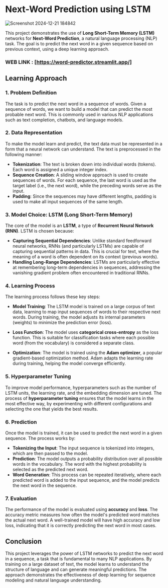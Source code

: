 # Next-Word Prediction using LSTM

![Screenshot 2024-12-21 184842](https://github.com/user-attachments/assets/53c971c8-6287-4766-adf5-4ff778c16ff6)

This project demonstrates the use of **Long Short-Term Memory (LSTM)** networks for **Next-Word Prediction**, a natural language processing (NLP) task. The goal is to predict the next word in a given sequence based on previous context, using a deep learning approach.

### WEB LINK : [https://word-predictor.streamlit.app/]
## Learning Approach

### 1. **Problem Definition**
The task is to predict the next word in a sequence of words. Given a sequence of words, we want to build a model that can predict the most probable next word. This is commonly used in various NLP applications such as text completion, chatbots, and language models.

### 2. **Data Representation**
To make the model learn and predict, the text data must be represented in a form that a neural network can understand. The text is preprocessed in the following manner:

- **Tokenization**: The text is broken down into individual words (tokens). Each word is assigned a unique integer index.
- **Sequence Creation**: A sliding window approach is used to create sequences of words. For each sequence, the last word is used as the target label (i.e., the next word), while the preceding words serve as the input.
- **Padding**: Since the sequences may have different lengths, padding is used to make all input sequences of the same length.

### 3. **Model Choice: LSTM (Long Short-Term Memory)**
The core of the model is an **LSTM**, a type of **Recurrent Neural Network (RNN)**. LSTM is chosen because:

- **Capturing Sequential Dependencies**: Unlike standard feedforward neural networks, RNNs (and particularly LSTMs) are capable of capturing sequential patterns in data. This is crucial for text, where the meaning of a word is often dependent on its context (previous words).
- **Handling Long-Range Dependencies**: LSTMs are particularly effective at remembering long-term dependencies in sequences, addressing the vanishing gradient problem often encountered in traditional RNNs.

### 4. **Learning Process**
The learning process follows these key steps:

- **Model Training**: The LSTM model is trained on a large corpus of text data, learning to map input sequences of words to their respective next words. During training, the model adjusts its internal parameters (weights) to minimize the prediction error (loss).
  
- **Loss Function**: The model uses **categorical cross-entropy** as the loss function. This is suitable for classification tasks where each possible word (from the vocabulary) is considered a separate class.

- **Optimization**: The model is trained using the **Adam optimizer**, a popular gradient-based optimization method. Adam adapts the learning rate during training, helping the model converge efficiently.

### 5. **Hyperparameter Tuning**
To improve model performance, hyperparameters such as the number of LSTM units, the learning rate, and the embedding dimension are tuned. The process of **hyperparameter tuning** ensures that the model learns in the most effective way, by experimenting with different configurations and selecting the one that yields the best results.

### 6. **Prediction**
Once the model is trained, it can be used to predict the next word in a given sequence. The process works by:

- **Tokenizing the Input**: The input sequence is tokenized into integers, which are then passed to the model.
- **Prediction**: The model outputs a probability distribution over all possible words in the vocabulary. The word with the highest probability is selected as the predicted next word.
- **Word Generation**: This process can be repeated iteratively, where each predicted word is added to the input sequence, and the model predicts the next word in the sequence.

### 7. **Evaluation**
The performance of the model is evaluated using **accuracy** and **loss**. The accuracy metric measures how often the model's predicted word matches the actual next word. A well-trained model will have high accuracy and low loss, indicating that it is correctly predicting the next word in most cases.

## Conclusion
This project leverages the power of LSTM networks to predict the next word in a sequence, a task that is fundamental to many NLP applications. By training on a large dataset of text, the model learns to understand the structure of language and can generate meaningful predictions. The approach demonstrates the effectiveness of deep learning for sequence modeling and natural language understanding.

